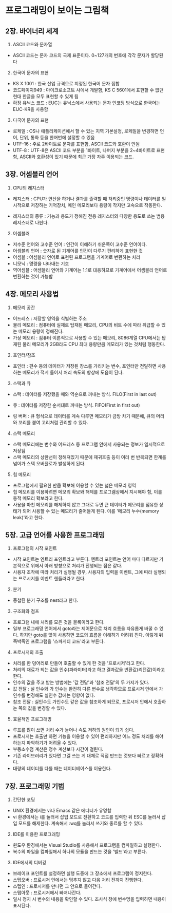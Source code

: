 # 프로그래밍이 보이는 그림책


## 2장. 바이너리 세계
1. ASCII 코드와 문자열
- ASCII 코드는 문자 코드의 국제 표준이다. 0~127개의 번호에 각각 문자가 할당된다

2. 한국어 문자의 표현
- KS X 1001 : 한국 산업 규격으로 지정된 한국어 문자 집합
- 코드페이지949 : 마이크로소프트 사에서 개발함, KS C 5601에서 표현할 수 없던 현대 한글을 모두 표현할 수 있게 됨
- 확장 유닉스 코드 : EUC는 유닉스에서 사용되는 문자 인코딩 방식으로 한국어는 EUC-KR을 사용함

3. 다국어 문자의 표현
- 로케일 : OS나 애플리케이션에서 할 수 있는 지역 기본설정, 로케일을 변경하면 언어, 단위, 통화 등을 한꺼번에 설정할 수 있음
- UTF-16 : 주로 2바이트로 문자를 표현함, ASCII 코드와 호환이 안됨
- UTF-8 : UTF-8은 ASCII 코드 부분을 1바이트, 나머지 부분을 2~4바이트로 표현함, ASCII와 호환성이 있기 때문에 최근 가장 자주 이용되는 코드.


## 3장. 어셈블리 언어

1. CPU의 레지스터
- 레지스터 : CPU가 연산을 하거나 결과를 출력할 때 처리중인 명령이나 데이터를 일시적으로 저장하는 기억장치, 메인 메모리보다 용량이 작지만 고속으로 작동한다.

- 레지스터의 종류 : 기능과 용도가 정해진 전용 레지스터와 다양한 용도로 쓰는 범용 레지스터로 나뉜다.

2. 어셈블러
- 저수준 언어와 고수준 언어 : 인간이 이해하기 쉬운쪽이 고수준 언어이다.
- 어셈블리 언어 : 숫자로 된 기계어를 인간이 다루기 편리하게 표현한 것
- 어셈블 : 어셈블리 언어로 표현된 프로그램을 기계어로 변환하는 처리
- 니모닉 : 명령을 나타내는 기호
- 역어셈블 : 어셈블리 언어와 기계어는 1:1로 대응하므로 기계어에서 어셈블리 언어로 변환하는 것이 가능함

## 4장. 메모리 사용법
1. 메모리 공간
- 어드레스 : 저장할 영역을 식별하는 주소
- 물리 메모리 : 컴퓨터에 실제로 탑재된 메모리, CPU의 비트 수에 따라 취급할 수 있는 메모리 용량이 정해진다.
- 가상 메모리 : 컴퓨터 이론적으로 사용할 수 있는 메모리, 8086계열 CPU에서는 탑재된 물리 메모리가 2GB라도 CPU 최대 용량만큼 메모리가 있는 것처럼 행동한다.

2. 포인터/참조
- 포인터 : 편수 등의 데이터가 저장된 장소를 가리키는 변수, 포인터만 전달하면 사용하는 메모리가 적게 들어서 처리 속도의 향상에 도움이 된다.

3. 스택과 큐
- 스택 : 데이터를 저장했을 때와 역순으로 꺼내는 방식. FILO(First in last out)
- 큐 : 데이터를 저장한 순서대로 꺼내는 방식. FIFO(First in first out)

- 링 버퍼 : 큐 형식으로 데이터를 계속 다루면 메모리가 금방 차기 때문에, 큐의 머리와 꼬리를 붙여 고리처럼 관리할 수 있다.

4. 스택 메모리
- 스택 메모리에는 변수와 어드레스 등 프로그램 안에서 사용되는 정보가 일시적으로 저장됨
- 스택 메모리의 상한선이 정해져있기 때문에 재귀호출 등이 여러 번 반복되면 한계를 넘어가 스택 오버플로가 발생하게 된다.

5. 힙 메모리
- 프로그램에서 필요한 만큼 확보해 이용할 수 있는 넓은 메모리 영역
- 힙 메모리를 이용하려면 메모리 확보와 해제를 프로그램상에서 지시해야 함, 이를 동적 메모리 확보라고 한다.
- 사용을 마친 메모리를 해제하지 않고 그대로 두면 큰 데이터가 메모리를 점유한 상태가 되어 사용할 수 있는 메모리가 줄어들게 된다. 이를 '메모리 누수(memory leak)'라고 한다.

## 5장. 고급 언어를 사용한 프로그래밍

1. 프로그램의 시작 포인트
- 시작 포인트는 엔트리 포인트라고 부른다. 엔트리 포인트는 언어 마다 다르지만 기본적으로 위에서 아래 방향으로 처리가 진행되는 점은 같다.
- 사용자 조작에 따라 처리가 실행될 경우, 사용자의 입력을 이벤트, 그에 따라 실행되는 프로시저를 이벤트 핸들러라고 한다.

2. 분기
- 중첩된 분기 구조를 nest라고 한다.

3. 구조화와 점프
- 프로그램 내에 처리를 모은 것을 블록이라고 한다.
- 일부 프로그래밍 언어에서 goto라는 제어문으로 처리 흐름을 자유롭게 바꿀 수 있다. 하지만 goto를 많이 사용하면 코드의 흐름을 이해하기 어려워 진다. 이렇게 뒤죽박죽인 프로그램을 '스파게티 코드'라고 부른다.

4. 프로시저의 호출
- 처리를 한 덩어리로 만들어 호출할 수 있게 한 것을 '프로시저'라고 한다.
- 처리의 재료가 되는 값을 인수(파라미터)라고 하고 결과값을 반환값(리턴값)이라고 한다.
- 인수의 값을 주고 받는 방법에는 '값 전달'과 '참조 전달'의 두 가지가 있다.
- 값 전달 : 실 인수와 가 인수는 완전히 다른 변수로 생각하므로 프로시저 안에서 가인수를 변경해도 실인수  값에는 영향이 없다.
- 참조 전달 : 실인수도 가인수도 같은 값을 참조하게 되므로, 프로시저 안에서 호출하는 쪽의 값을 변경할 수 있다.

5. 효율적인 프로그래밍
- 루프를 많이 쓰면 처리 수가 늘어나 속도 저하의 원인이 되기 쉽다.
- 프로시저는 호출만 하면 기능을 이용할 수 있어 편리하지만 어느 정도 처리를 해야하는지 파악하기가 어려울 수 있다.
- 부동소수점 계산은 정수 계산보다 시간이 걸린다.
- 기존 라이브러리가 있다면 그걸 쓰는 게 대체로 직접 만드는 것보다 빠르고 정확하다.
- 대량의 데이터를 다룰 때는 데이터베이스를 이용한다.

## 7장. 프로그래밍 기법

1. 간단한 코딩
- UNIX 환경에서는 vi나 Emacs 같은 에디터가 유명함
- vi 환경에서는 i를 눌러서 삽입 모드로 전환하고 코드를 입력한 뒤 ESC를 눌러서 삽입 모드를 해제한다. 계속해서 :wq를 눌러서 쓰기와 종료를 할 수 있다.

2. IDE를 이용한 프로그래밍
- 윈도우 환경에서는 Visual Studio를 사용해서 프로그램을 컴파일하고 실행한다.
- 복수의 파일을 컴파일해서 하나의 모듈을 만드는 것을 '빌드'라고 부른다.

3. IDE에서의 디버깅
- 브레이크 포인트를 설정하면 실행 도중에 그 장소에서 프로그램이 정지한다.
- 스텝오버 : 프로시저 안에서는 멈추지 않고 다음 처리 전까지 진행한다.
- 스텝인 : 프로시저를 만나면 그 안으로 들어간다.
- 스탭아웃 : 프로시저에서 빠져나간다.
- 일시 정지 시 변수의 내용을 확인할 수 있다. 조사식 창에 변수명을 입력하면 내용이 표시된다.
